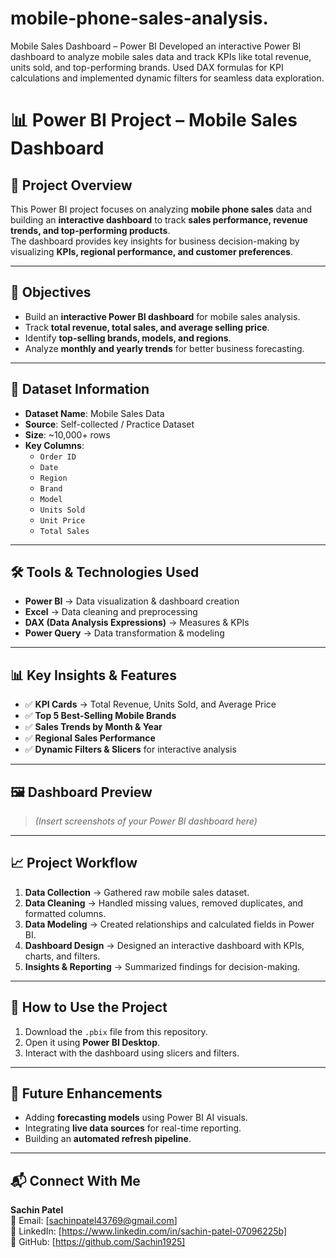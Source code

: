 # mobile-phone-sales-analysis.
Mobile Sales Dashboard – Power BI  Developed an interactive Power BI dashboard to analyze mobile sales data and track KPIs like total revenue, units sold, and top-performing brands.  Used DAX formulas for KPI calculations and implemented dynamic filters for seamless data exploration.  

# 📊 Power BI Project – Mobile Sales Dashboard

## 📌 Project Overview
This Power BI project focuses on analyzing **mobile phone sales** data and building an **interactive dashboard** to track **sales performance, revenue trends, and top-performing products**.  
The dashboard provides key insights for business decision-making by visualizing **KPIs, regional performance, and customer preferences**.

---

## 🎯 Objectives
- Build an **interactive Power BI dashboard** for mobile sales analysis.
- Track **total revenue, total sales, and average selling price**.
- Identify **top-selling brands, models, and regions**.
- Analyze **monthly and yearly trends** for better business forecasting.

---

## 📂 Dataset Information
- **Dataset Name**: Mobile Sales Data  
- **Source**: Self-collected / Practice Dataset  
- **Size**: ~10,000+ rows  
- **Key Columns**:
    - `Order ID`
    - `Date`
    - `Region`
    - `Brand`
    - `Model`
    - `Units Sold`
    - `Unit Price`
    - `Total Sales`

---

## 🛠️ Tools & Technologies Used
- **Power BI** → Data visualization & dashboard creation  
- **Excel** → Data cleaning and preprocessing  
- **DAX (Data Analysis Expressions)** → Measures & KPIs  
- **Power Query** → Data transformation & modeling  

---

## 📊 Key Insights & Features
- ✅ **KPI Cards** → Total Revenue, Units Sold, and Average Price  
- ✅ **Top 5 Best-Selling Mobile Brands**  
- ✅ **Sales Trends by Month & Year**  
- ✅ **Regional Sales Performance**  
- ✅ **Dynamic Filters & Slicers** for interactive analysis  

---

## 🖼️ Dashboard Preview
> *(Insert screenshots of your Power BI dashboard here)*

---

## 📈 Project Workflow
1. **Data Collection** → Gathered raw mobile sales dataset.  
2. **Data Cleaning** → Handled missing values, removed duplicates, and formatted columns.  
3. **Data Modeling** → Created relationships and calculated fields in Power BI.  
4. **Dashboard Design** → Designed an interactive dashboard with KPIs, charts, and filters.  
5. **Insights & Reporting** → Summarized findings for decision-making.

---

## 🚀 How to Use the Project
1. Download the `.pbix` file from this repository.
2. Open it using **Power BI Desktop**.
3. Interact with the dashboard using slicers and filters.

---

## 📌 Future Enhancements
- Adding **forecasting models** using Power BI AI visuals.
- Integrating **live data sources** for real-time reporting.
- Building an **automated refresh pipeline**.

---

## 📬 Connect With Me
**Sachin Patel**  
📧 Email: [sachinpatel43769@gmail.com]  
💼 LinkedIn: [https://www.linkedin.com/in/sachin-patel-07096225b]  
🐙 GitHub: [https://github.com/Sachin1925]
